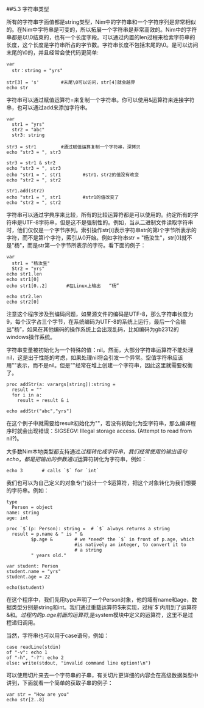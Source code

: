 ##5.3 字符串类型

所有的字符串字面值都是string类型，Nim中的字符串和一个字符序列是非常相似的。在Nim中字符串是可变的，所以拓展一个字符串是非常高效的。Nim中的字符串都是以\0结束的，也有一个长度字段。可以通过内置的len过程来检索字符串的长度，这个长度是字符串所占的字节数。字符串长度不包括末尾的\0。是可以访问末尾的\0的，并且经常会使代码更简单:

    var
      str：string = "yrs"
    
    str[3] = 's'        #末尾\0可以访问，str[4]就会越界
    echo str

字符串可以通过赋值运算符=来复制一个字符串。你可以使用&运算符来连接字符串，也可以通过add来添加字符串。

    var
      str1 = "yrs"
      str2 = "abc"
      str3: string
    
    str3 = str1         #通过赋值运算复制一个字符串，深拷贝
    echo "str3 = ", str3
    
    str3 = str1 & str2
    echo "str3 = ", str3
    echo "str1 = ", str1        #str1，str2的值没有改变
    echo "str2 = ", str2
    
    str1.add(str2)
    echo "str1 = ", str1        #str1的值改变了
    echo "str2 = ", str2

字符串可以通过字典序来比较，所有的比较运算符都是可以使用的。约定所有的字符串是UTF-8字符串，但是这不是强制性的。例如，当从二进制文件读取字符串时，他们仅仅是一个字节序列。索引操作str[i]表示字符串str的第i个字节所表示的字符，而不是第i个字符，索引从0开始。例如字符串str = "杨汝生"，str[0]就不是"杨"，而是str第一个字节所表示的字符。看下面的例子：

    var
      str1 = "杨汝生"
      Str2 = "yrs"
    echo str1.len 
    echo str1[0]
    echo str1[0..2]       #在Linux上输出   “杨”
    
    echo str2.len
    echo str2[0]


注意这个程序涉及到编码问题，如果源文件的编码是UTF-8，那么字符串长度为9，每个汉字占三个字节，在系统编码为UTF-8的系统上运行，最后一个会输出”杨”，如果在其他编码的操作系统上会出现乱码，比如编码为gb2312的windows操作系统。
    
字符串变量被初始化为一个特殊的值：nil。然而，大部分字符串运算符不能处理nil，这是出于性能的考虑，如果处理nil将会引发一个异常。空值字符串应该用""表示，而不是nil。但是""经常在堆上创建一个字符串，因此这里就需要权衡了。

    proc addStr(a: varargs[string]):string = 
      result = ""
      for i in a:
        result = result & i
    
    echo addStr("abc","yrs")

在这个例子中就需要给result初始化为""，若没有初始化为空字符串，那么编译程序时就会出现错误：SIGSEGV: Illegal storage access. (Attempt to read from nil?)。

大多数Nim本地类型都支持通过$过程转化成字符串，我们经常使用的输出语句echo，都是把输出的参数通过$运算符转化为字符串，例如：

    echo 3       # calls `$` for `int`

我们也可以为自己定义的对象专门设计一个$运算符，把这个对象转化为我们想要的字符串。例如：

    type
      Person = object
    name: string
    age: int
    
    proc `$`(p: Person): string =  # `$` always returns a string
      result = p.name & " is " &
             $p.age &        # we *need* the `$` in front of p.age, which
                             #is natively an integer, to convert it to
                             # a string
             " years old."
    
    var student: Person
    student.name = "yrs"
    student.age = 22
    
    echo($student)

在这个程序中，我们先用type声明了一个Person对象，他的域有name和age，数据类型分别是string和int。我们通过重载运算符$来实现，过程`$`内用到了运算符&和$。过程内的p.age前面的运算符$,是system模块中定义的运算符，这里不是过程递归调用。

当然，字符串也可以用于case语句，例如：

    case readLine(stdin)
    of "-v": echo 1
    of "-h", "-?": echo 2
    else: write(stdout, "invalid command line option!\n")

可以使用切片来去一个字符串的子串，有关切片更详细的内容会在高级数据类型中讲到，下面就看一个简单的获取子串的例子：

    var str = "How are you"
    echo str[2..8]